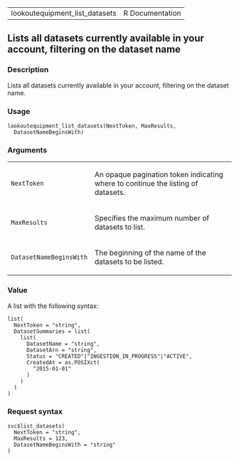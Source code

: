 <table style="width: 100%;">
<tbody>
<tr class="odd">
<td>lookoutequipment_list_datasets</td>
<td style="text-align: right;">R Documentation</td>
</tr>
</tbody>
</table>

## Lists all datasets currently available in your account, filtering on the dataset name

### Description

Lists all datasets currently available in your account, filtering on the
dataset name.

### Usage

    lookoutequipment_list_datasets(NextToken, MaxResults,
      DatasetNameBeginsWith)

### Arguments

<table>
<colgroup>
<col style="width: 35%" />
<col style="width: 65%" />
</colgroup>
<tbody>
<tr class="odd">
<td><code
id="lookoutequipment_list_datasets_:_NextToken">NextToken</code></td>
<td><p>An opaque pagination token indicating where to continue the
listing of datasets.</p></td>
</tr>
<tr class="even">
<td><code
id="lookoutequipment_list_datasets_:_MaxResults">MaxResults</code></td>
<td><p>Specifies the maximum number of datasets to list.</p></td>
</tr>
<tr class="odd">
<td><code
id="lookoutequipment_list_datasets_:_DatasetNameBeginsWith">DatasetNameBeginsWith</code></td>
<td><p>The beginning of the name of the datasets to be listed.</p></td>
</tr>
</tbody>
</table>

### Value

A list with the following syntax:

    list(
      NextToken = "string",
      DatasetSummaries = list(
        list(
          DatasetName = "string",
          DatasetArn = "string",
          Status = "CREATED"|"INGESTION_IN_PROGRESS"|"ACTIVE",
          CreatedAt = as.POSIXct(
            "2015-01-01"
          )
        )
      )
    )

### Request syntax

    svc$list_datasets(
      NextToken = "string",
      MaxResults = 123,
      DatasetNameBeginsWith = "string"
    )
